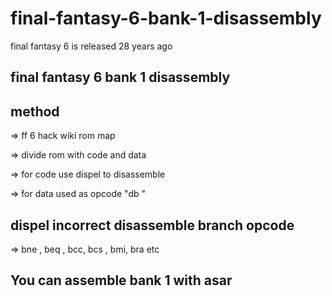 # final-fantasy-6-bank-1-disassembly

final fantasy 6 is released 28 years ago 


## final fantasy 6 bank 1 disassembly

## method 

=> ff 6 hack wiki rom map 

=> divide rom with code and data 

=> for code use dispel to disassemble

=> for data used as opcode "db "

## dispel incorrect disassemble branch opcode 

=> bne , beq , bcc, bcs , bmi, bra etc 

## You can assemble bank 1 with asar 



